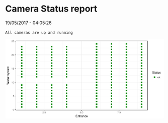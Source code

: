 Camera Status report
================
19/05/2017 - 04:05:26

    All cameras are up and running

![](camreport_files/figure-markdown_github/unnamed-chunk-2-1.png)
